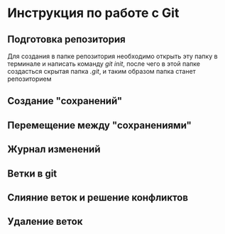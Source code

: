# Инструкция по работе с Git

## Подготовка репозитория
Для создания в папке репозитория необходимо открыть эту папку в терминале и написать команду *git init*, после чего в этой папке создасться скрытая папка *.git*, и таким образом папка станет репозиторием
## Создание "сохранений"

## Перемещение между "сохранениями"

## Журнал изменений

## Ветки в git

## Слияние веток и решение конфликтов

## Удаление веток